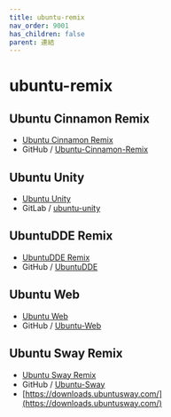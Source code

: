```yaml
---
title: ubuntu-remix
nav_order: 9001
has_children: false
parent: 連結
---
```



# ubuntu-remix


## Ubuntu Cinnamon Remix

* [Ubuntu Cinnamon Remix](https://ubuntucinnamon.org/)
* GitHub / [Ubuntu-Cinnamon-Remix](https://github.com/Ubuntu-Cinnamon-Remix)


## Ubuntu Unity

* [Ubuntu Unity](https://ubuntuunity.org/)
* GitLab / [ubuntu-unity](https://gitlab.com/ubuntu-unity)


## UbuntuDDE Remix

* [UbuntuDDE Remix](https://ubuntudde.com/)
* GitHub / [UbuntuDDE](https://github.com/UbuntuDDE/)


## Ubuntu Web

* [Ubuntu Web](https://ubuntu-web.org/)
* GitHub / [Ubuntu-Web](https://github.com/Ubuntu-Web)


## Ubuntu Sway Remix

* [Ubuntu Sway Remix](https://ubuntusway.com/)
* GitHub / [Ubuntu-Sway](https://github.com/Ubuntu-Sway)
* [https://downloads.ubuntusway.com/](https://downloads.ubuntusway.com/)
